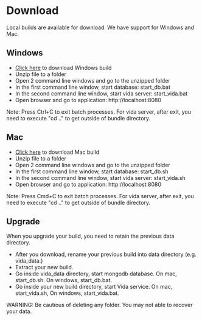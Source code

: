 # Download

Local builds are available for download. We have support for Windows and Mac.

## Windows

- <a href="https://s3-us-west-2.amazonaws.com/vida-public/windows/vida-windows-12-16-16.zip" target="_blank">Click here</a> to download Windows build
- Unzip file to a folder
- Open 2 command line windows and go to the unzipped folder
- In the first command line window, start database: start_db.bat
- In the second command line window, start vida server: start_vida.bat
- Open browser and go to application: http://localhost:8080

Note: Press Ctrl+C to exit batch processes. For vida server, after exit, you need to execute "cd .." to get outside of bundle directory.

## Mac

- <a href="https://s3-us-west-2.amazonaws.com/vida-public/mac/vida-mac-04-06-17.zip">Click here</a> to download Mac build
- Unzip file to a folder
- Open 2 command line windows and go to the unzipped folder
- In the first command line window, start database: start_db.sh
- In the second command line window, start vida server: start_vida.sh
- Open browser and go to application: http://localhost:8080

Note: Press Cmd+C to exit batch processes. For vida server, after exit, you need to execute "cd .." to get outside of bundle directory.

## Upgrade

When you upgrade your build, you need to retain the previous data directory.

- After you download, rename your previous build into data directory (e.g. vida_data.)
- Extract your new build.
- Go inside vida_data directory, start mongodb database. On mac, start_db.sh. On windows, start_db.bat.
- Go inside your new build directory, start Vida service. On mac, start_vida.sh, On windows, start_vida.bat.

WARNING: Be cautious of deleting any folder. You may not able to recover your data.